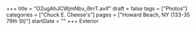 +++
title = "O2ugAhJCWjmNbv_i9rrT.avif"
draft = false
tags = ["Photos"]
categories = ["Chuck E. Cheese's"]
pages = ["Howard Beach, NY (133-35 79th St)"]
startDate = ""
+++
Exterior
